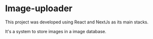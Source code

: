 # Image-uploader

This project was developed using React and NextJs as its main stacks.

It's a system to store images in a image database.
